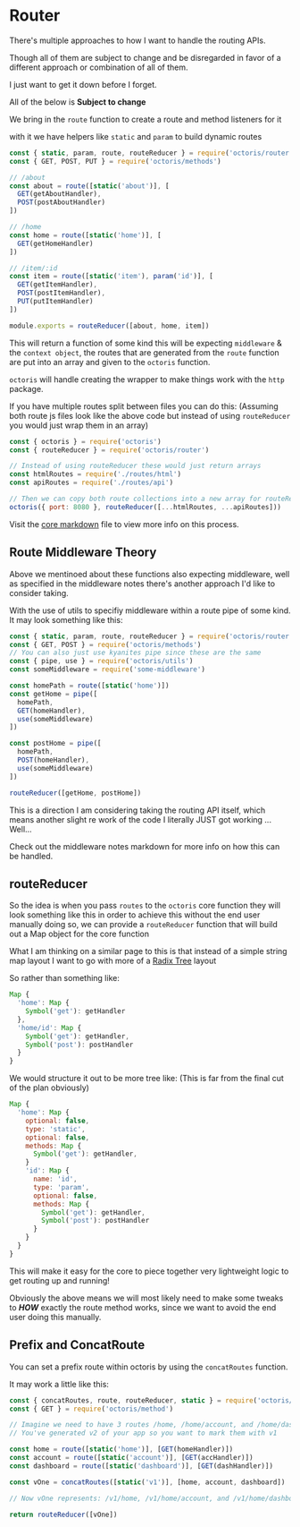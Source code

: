 # Router

There's multiple approaches to how I want to handle the routing APIs.

Though all of them are subject to change and be disregarded in favor of a different approach or combination of all of them.

I just want to get it down before I forget.

All of the below is **Subject to change**

We bring in the `route` function to create a route and method listeners for it

with it we have helpers like `static` and `param` to build dynamic routes
```js
const { static, param, route, routeReducer } = require('octoris/router')
const { GET, POST, PUT } = require('octoris/methods')

// /about
const about = route([static('about')], [
  GET(getAboutHandler),
  POST(postAboutHandler)
])

// /home
const home = route([static('home')], [
  GET(getHomeHandler)
])

// /item/:id
const item = route([static('item'), param('id')], [
  GET(getItemHandler),
  POST(postItemHandler),
  PUT(putItemHandler)
])

module.exports = routeReducer([about, home, item])
```

This will return a function of some kind this will be expecting `middleware` & the `context object`, the routes that are generated from the `route` function are put into an array and given to the `octoris` function.

`octoris` will handle creating the wrapper to make things work with the `http` package.

If you have multiple routes split between files you can do this: (Assuming both route js files look like the above code but instead of using `routeReducer` you would just wrap them in an array)

```js
const { octoris } = require('octoris')
const { routeReducer } = require('octoris/router')

// Instead of using routeReducer these would just return arrays
const htmlRoutes = require('./routes/html')
const apiRoutes = require('./routes/api')

// Then we can copy both route collections into a new array for routeReducer
octoris({ port: 8080 }, routeReducer([...htmlRoutes, ...apiRoutes]))
```

Visit the [core markdown](https://github.com/dhershman1/octoris/blob/master/notes/core.md) file to view more info on this process.

## Route Middleware Theory

Above we mentinoed about these functions also expecting middleware, well as specified in the middleware notes there's another approach I'd like to consider taking.

With the use of utils to specifiy middleware within a route pipe of some kind. It may look something like this:

```js
const { static, param, route, routeReducer } = require('octoris/router')
const { GET, POST } = require('octoris/methods')
// You can also just use kyanites pipe since these are the same
const { pipe, use } = require('octoris/utils')
const someMiddleware = require('some-middleware')

const homePath = route([static('home')])
const getHome = pipe([
  homePath,
  GET(homeHandler),
  use(someMiddleware)
])

const postHome = pipe([
  homePath,
  POST(homeHandler),
  use(someMiddleware)
])

routeReducer([getHome, postHome])
```

This is a direction I am considering taking the routing API itself, which means another slight re work of the code I literally JUST got working ... Well...

Check out the middleware notes markdown for more info on how this can be handled.

## routeReducer

So the idea is when you pass `routes` to the `octoris` core function they will look something like this in order to achieve this without the end user manually doing so, we can provide a `routeReducer` function that will build out a Map object for the core function

What I am thinking on a similar page to this is that instead of a simple string map layout I want to go with more of a [Radix Tree](https://en.wikipedia.org/wiki/Radix_tree) layout

So rather than something like:

```js
Map {
  'home': Map {
    Symbol('get'): getHandler
  },
  'home/id': Map {
    Symbol('get'): getHandler,
    Symbol('post'): postHandler
  }
}
```

We would structure it out to be more tree like: (This is far from the final cut of the plan obviously)

```js
Map {
  'home': Map {
    optional: false,
    type: 'static',
    optional: false,
    methods: Map {
      Symbol('get'): getHandler,
    }
    'id': Map {
      name: 'id',
      type: 'param',
      optional: false,
      methods: Map {
        Symbol('get'): getHandler,
        Symbol('post'): postHandler
      }
    }
  }
}
```

This will make it easy for the core to piece together very lightweight logic to get routing up and running!

Obviously the above means we will most likely need to make some tweaks to **_HOW_** exactly the route method works, since we want to avoid the end user doing this manually.

## Prefix and ConcatRoute

You can set a prefix route within octoris by using the `concatRoutes` function.

It may work a little like this:

```js
const { concatRoutes, route, routeReducer, static } = require('octoris/router')
const { GET } = require('octoris/method')

// Imagine we need to have 3 routes /home, /home/account, and /home/dashboard
// You've generated v2 of your app so you want to mark them with v1

const home = route([static('home')], [GET(homeHandler)])
const account = route([static('account')], [GET(accHandler)])
const dashboard = route([static('dashboard')], [GET(dashHandler)])

const vOne = concatRoutes([static('v1')], [home, account, dashboard])

// Now vOne represents: /v1/home, /v1/home/account, and /v1/home/dashboard

return routeReducer([vOne])
```
